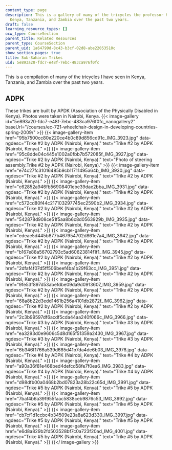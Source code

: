 ```yaml
---
content_type: page
description: This is a gallery of many of the tricycles the professor has seen in
  Kenya, Tanzania, and Zambia over the past two years.
draft: false
learning_resource_types: []
ocw_type: CourseSection
parent_title: Related Resources
parent_type: CourseSection
parent_uid: 1a64799d-8c43-b3cf-02d8-abe22053510c
show_section_pages: true
title: Sub-Saharan Trikes
uid: 5e893a20-fdc7-e48f-7ebc-483ca976f0fc
---
```

This is a compilation of many of the tricycles I have seen in Kenya, Tanzania, and Zambia over the past two years.

ADPK
----

These trikes are built by APDK (Association of the Physically Disabled in Kenya). Photos were taken in Nairobi, Kenya.
{{< image-gallery id="5e893a20-fdc7-e48f-7ebc-483ca976f0fc_nanogallery2" baseUrl="/courses/ec-721-wheelchair-design-in-developing-countries-spring-2009/" >}}
{{< image-gallery-item href="95b7500cc80e220ce4b0c89d856cd91c_IMG_3923.jpg" data-ngdesc="Trike #2 by ADPK (Nairobi, Kenya)." text="Trike #2 by ADPK (Nairobi, Kenya)." >}}
{{< image-gallery-item href="95c8dde04c445e1002a0fbb7b572085f_IMG_3927.jpg" data-ngdesc="Trike #2 by ADPK (Nairobi, Kenya)." text="Photo of steering assembly.Trike #2 by ADPK (Nairobi, Kenya)." >}}
{{< image-gallery-item href="e74c27fc31016485b9cb11711495a64b_IMG_3930.jpg" data-ngdesc="Trike #2 by ADPK (Nairobi, Kenya)." text="Trike #2 by ADPK (Nairobi, Kenya)." >}}
{{< image-gallery-item href="c62852a946fb56908401ebe39dae2bba_IMG_3931.jpg" data-ngdesc="Trike #2 by ADPK (Nairobi, Kenya)." text="Trike #2 by ADPK (Nairobi, Kenya)." >}}
{{< image-gallery-item href="c572cd80f44c217103297745ec2590b2_IMG_3934.jpg" data-ngdesc="Trike #2 by ADPK (Nairobi, Kenya)." text="Trike #2 by ADPK (Nairobi, Kenya)." >}}
{{< image-gallery-item href="542878d908ce51f5aa8b6c8d0563929b_IMG_3935.jpg" data-ngdesc="Trike #2 by ADPK (Nairobi, Kenya)." text="Trike #2 by ADPK (Nairobi, Kenya)." >}}
{{< image-gallery-item href="edeae5d445b877b467954702d861e7a4_IMG_3942.jpg" data-ngdesc="Trike #2 by ADPK (Nairobi, Kenya)." text="Trike #2 by ADPK (Nairobi, Kenya)." >}}
{{< image-gallery-item href="b167e88a56702793c5ad60623814f1f1_IMG_3945.jpg" data-ngdesc="Trike #2 by ADPK (Nairobi, Kenya)." text="Trike #2 by ADPK (Nairobi, Kenya)." >}}
{{< image-gallery-item href="2dfaf4f07d5ff506beef4ba1b29f63cc_IMG_3951.jpg" data-ngdesc="Trike #2 by ADPK (Nairobi, Kenya)." text="Trike #2 by ADPK (Nairobi, Kenya)." >}}
{{< image-gallery-item href="9fe53f897d53abefdbe09da9d0913607_IMG_3959.jpg" data-ngdesc="Trike #2 by ADPK (Nairobi, Kenya)." text="Trike #2 by ADPK (Nairobi, Kenya)." >}}
{{< image-gallery-item href="68a8b22d3edd1461b256a4101db2872f_IMG_3962.jpg" data-ngdesc="Trike #2 by ADPK (Nairobi, Kenya)." text="Trike #2 by ADPK (Nairobi, Kenya)." >}}
{{< image-gallery-item href="2c3b99597df6acdf5cda44aa240f066c_IMG_3966.jpg" data-ngdesc="Trike #3 by ADPK (Nairobi, Kenya)." text="Trike #3 by ADPK (Nairobi, Kenya)." >}}
{{< image-gallery-item href="ea3293d0e9606c5d8d165f51359a2430_IMG_3967.jpg" data-ngdesc="Trike #3 by ADPK (Nairobi, Kenya)." text="Trike #3 by ADPK (Nairobi, Kenya)." >}}
{{< image-gallery-item href="6b346f1766a539d685d41b7da4de6b03_IMG_3978.jpg" data-ngdesc="Trike #4 by ADPK (Nairobi, Kenya)." text="Trike #4 by ADPK (Nairobi, Kenya)." >}}
{{< image-gallery-item href="a90a36f81e468bed4defcd58fe7f0ea6_IMG_3983.jpg" data-ngdesc="Trike #4 by ADPK (Nairobi, Kenya)." text="Trike #4 by ADPK (Nairobi, Kenya)." >}}
{{< image-gallery-item href="d98dfb00a0468b2bd07823a28b22c65d_IMG_3991.jpg" data-ngdesc="Trike #5 by ADPK (Nairobi, Kenya)." text="Trike #5 by ADPK (Nairobi, Kenya)." >}}
{{< image-gallery-item href="7baf4b6a39f955faac5838ceb9876c53_IMG_3992.jpg" data-ngdesc="Trike #5 by ADPK (Nairobi, Kenya)." text="Trike #5 by ADPK (Nairobi, Kenya)." >}}
{{< image-gallery-item href="cb7cf1d1ccbc4b34509e23a8a623d330_IMG_3997.jpg" data-ngdesc="Trike #5 by ADPK (Nairobi, Kenya)." text="Trike #5 by ADPK (Nairobi, Kenya)." >}}
{{< image-gallery-item href="e6d8a829b2fd503528bf7c0a723f20ad_IMG_4001.jpg" data-ngdesc="Trike #5 by ADPK (Nairobi, Kenya)." text="Trike #5 by ADPK (Nairobi, Kenya)." >}}
{{</ image-gallery >}}